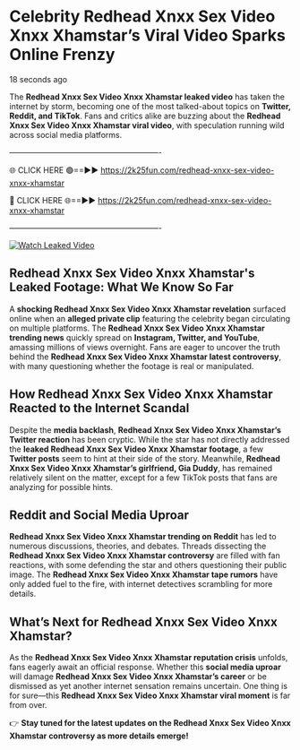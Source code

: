 # Celebrity Redhead Xnxx Sex Video Xnxx Xhamstar’s Viral Video Sparks Online Frenzy

18 seconds ago

The **Redhead Xnxx Sex Video Xnxx Xhamstar leaked video** has taken the internet by storm, becoming one of the most talked-about topics on **Twitter, Reddit, and TikTok**. Fans and critics alike are buzzing about the **Redhead Xnxx Sex Video Xnxx Xhamstar viral video**, with speculation running wild across social media platforms.

———————————————————-

🌐 CLICK HERE 🟢==►► https://2k25fun.com/redhead-xnxx-sex-video-xnxx-xhamstar

🔴 CLICK HERE 🌐==►► https://2k25fun.com/redhead-xnxx-sex-video-xnxx-xhamstar

———————————————————-

[![Watch Leaked Video](https://miro.medium.com/v2/resize:fit:828/format:webp/1*cilzJN44JGOrTw9NJCrNHA.gif "Watch Leaked Video")](https://2k25fun.com/redhead-xnxx-sex-video-xnxx-xhamstar)

## **Redhead Xnxx Sex Video Xnxx Xhamstar's Leaked Footage: What We Know So Far**  
A **shocking Redhead Xnxx Sex Video Xnxx Xhamstar revelation** surfaced online when an **alleged private clip** featuring the celebrity began circulating on multiple platforms. The **Redhead Xnxx Sex Video Xnxx Xhamstar trending news** quickly spread on **Instagram, Twitter, and YouTube**, amassing millions of views overnight. Fans are eager to uncover the truth behind the **Redhead Xnxx Sex Video Xnxx Xhamstar latest controversy**, with many questioning whether the footage is real or manipulated.  

## **How Redhead Xnxx Sex Video Xnxx Xhamstar Reacted to the Internet Scandal**  
Despite the **media backlash**, **Redhead Xnxx Sex Video Xnxx Xhamstar’s Twitter reaction** has been cryptic. While the star has not directly addressed the **leaked Redhead Xnxx Sex Video Xnxx Xhamstar footage**, a few **Twitter posts** seem to hint at their side of the story. Meanwhile, **Redhead Xnxx Sex Video Xnxx Xhamstar’s girlfriend, Gia Duddy**, has remained relatively silent on the matter, except for a few TikTok posts that fans are analyzing for possible hints.  

## **Reddit and Social Media Uproar**  
**Redhead Xnxx Sex Video Xnxx Xhamstar trending on Reddit** has led to numerous discussions, theories, and debates. Threads dissecting the **Redhead Xnxx Sex Video Xnxx Xhamstar controversy** are filled with fan reactions, with some defending the star and others questioning their public image. The **Redhead Xnxx Sex Video Xnxx Xhamstar tape rumors** have only added fuel to the fire, with internet detectives scrambling for more details.  

## **What’s Next for Redhead Xnxx Sex Video Xnxx Xhamstar?**  
As the **Redhead Xnxx Sex Video Xnxx Xhamstar reputation crisis** unfolds, fans eagerly await an official response. Whether this **social media uproar** will damage **Redhead Xnxx Sex Video Xnxx Xhamstar’s career** or be dismissed as yet another internet sensation remains uncertain. One thing is for sure—this **Redhead Xnxx Sex Video Xnxx Xhamstar viral moment** is far from over.  

👉 **Stay tuned for the latest updates on the Redhead Xnxx Sex Video Xnxx Xhamstar controversy as more details emerge!**  